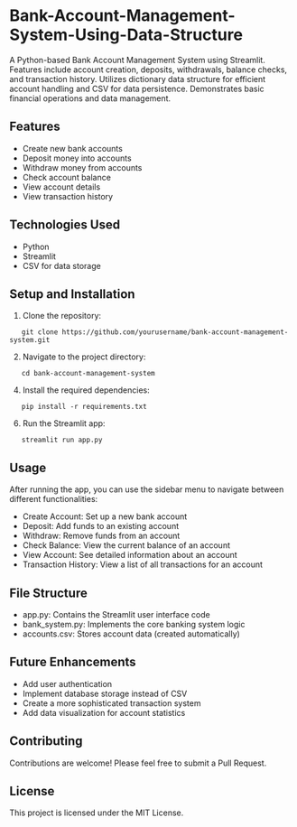# Bank-Account-Management-System-Using-Data-Structure

A Python-based Bank Account Management System using Streamlit. Features include account creation, deposits, withdrawals, balance checks, and transaction history. Utilizes dictionary data structure for efficient account handling and CSV for data persistence. Demonstrates basic financial operations and data management.

## Features

- Create new bank accounts
- Deposit money into accounts
- Withdraw money from accounts
- Check account balance
- View account details
- View transaction history

## Technologies Used

- Python
- Streamlit
- CSV for data storage

## Setup and Installation


1. Clone the repository:
```
   git clone https://github.com/yourusername/bank-account-management-system.git
```
2. Navigate to the project directory:
```
   cd bank-account-management-system
```
4. Install the required dependencies:
```
   pip install -r requirements.txt
```
6. Run the Streamlit app:
```
   streamlit run app.py
```

## Usage

After running the app, you can use the sidebar menu to navigate between different functionalities:

- Create Account: Set up a new bank account
- Deposit: Add funds to an existing account
- Withdraw: Remove funds from an account
- Check Balance: View the current balance of an account
- View Account: See detailed information about an account
- Transaction History: View a list of all transactions for an account

## File Structure

- app.py: Contains the Streamlit user interface code
- bank_system.py: Implements the core banking system logic
- accounts.csv: Stores account data (created automatically)

## Future Enhancements

- Add user authentication
- Implement database storage instead of CSV
- Create a more sophisticated transaction system
- Add data visualization for account statistics

## Contributing

Contributions are welcome! Please feel free to submit a Pull Request.

## License

This project is licensed under the MIT License.
